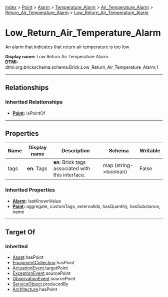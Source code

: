 [Index](../../../../../index.md) > [Point](../../../../Point.md) > [Alarm](../../../Alarm.md) > [Temperature_Alarm](../../Temperature_Alarm.md) > [Air_Temperature_Alarm](../Air_Temperature_Alarm.md) > [Return_Air_Temperature_Alarm](Return_Air_Temperature_Alarm.md) > [Low_Return_Air_Temperature_Alarm](#)
# Low_Return_Air_Temperature_Alarm

An alarm that indicates that return air temperature is too low


**Display name:** Low Return Air Temperature Alarm<br />
**DTMI:** dtmi:org:brickschema:schema:Brick:Low_Return_Air_Temperature_Alarm;1

---

## Relationships

### Inherited Relationships
* **[Point](../../../../Point.md):** isPointOf

---

## Properties

|Name|Display name|Description|Schema|Writable|
|-|-|-|-|-|
|tags|**en**: Tags|**en**: Brick tags associated with this interface.|map (string->boolean)|False|
### Inherited Properties
* **[Alarm](../../../Alarm.md):** lastKnownValue
* **[Point](../../../../Point.md):** aggregate, customTags, externalIds, hasQuantity, hasSubstance, name

---

## Target Of
### Inherited
* [Asset](../../../../../Asset/Asset.md).hasPoint
* [EquipmentCollection](../../../../../Collection/EquipmentCollection.md).hasPoint
* [ActuationEvent](../../../../../Event/PointEvent/ActuationEvent.md).targetPoint
* [ExceptionEvent](../../../../../Event/PointEvent/ExceptionEvent.md).sourcePoint
* [ObservationEvent](../../../../../Event/PointEvent/ObservationEvent.md).sourcePoint
* [ServiceObject](../../../../../Information/ServiceObject/ServiceObject.md).producedBy
* [Architecture](../../../../../Space/Architecture/Architecture.md).hasPoint
